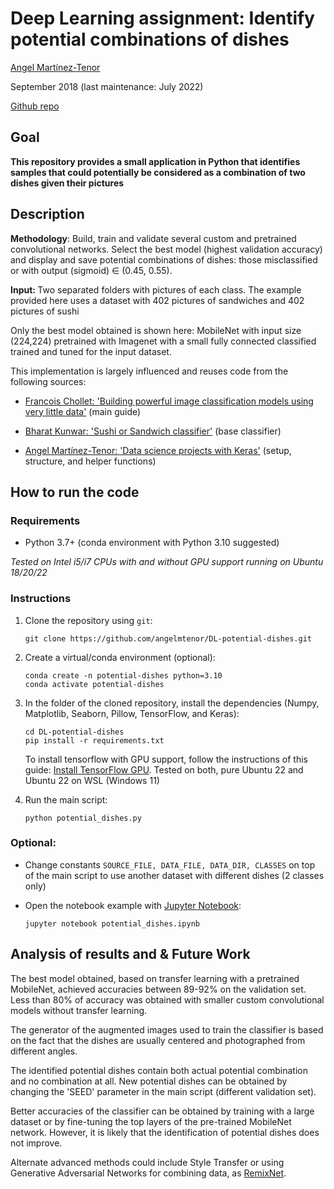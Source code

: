 # Deep Learning assignment: Identify potential combinations of dishes


[Angel Martínez-Tenor](https://profile.angelmtenor.com/)

September 2018 (last maintenance: July 2022) <br>

 [Github repo](https://github.com/angelmtenor/DL-potential-dishes)


## Goal

<b> This repository provides a small application in Python that identifies samples that could potentially be considered as a combination of two dishes given their pictures </b>

## Description

<b>Methodology</b>: Build, train and validate several custom and pretrained convolutional networks. Select the best model (highest validation accuracy) and display and save potential combinations of dishes: those misclassified or with output (sigmoid) ∈ (0.45, 0.55).

<b> Input: </b> Two separated folders with pictures of each class. The example provided here uses a dataset with 402 pictures of sandwiches and 402 pictures of sushi

Only the best model obtained is shown here: MobileNet with input size (224,224) pretrained with Imagenet with a small fully connected classified trained and tuned for the input dataset.

This implementation is largely influenced and reuses code from the following sources:

- [Francois Chollet: 'Building powerful image classification models using very little data'](https://blog.keras.io/building-powerful-image-classification-models-using-very-little-data.html)  (main guide)

- [Bharat Kunwar: 'Sushi or Sandwich classifier'](https://github.com/brtknr/SushiSandwichClassifier/blob/master/sushi-or-sandwich-keras.ipynb) (base classifier)

- [Angel Martínez-Tenor: 'Data science projects with Keras'](https://github.com/angelmtenor/data-science-keras) (setup, structure, and helper functions)

## How to run the code

### Requirements
- Python 3.7+  (conda environment with Python 3.10 suggested)

*Tested on Intel i5/i7 CPUs with and without GPU support running on Ubuntu 18/20/22*


### Instructions

1. Clone the repository using `git`:
    ```
    git clone https://github.com/angelmtenor/DL-potential-dishes.git
    ```

2. Create a virtual/conda environment (optional):
    ```
    conda create -n potential-dishes python=3.10
    conda activate potential-dishes
    ```

3. In the folder of the cloned repository, install the dependencies (Numpy, Matplotlib, Seaborn, Pillow, TensorFlow, and Keras):
    ```
    cd DL-potential-dishes
    pip install -r requirements.txt
    ```

    To install tensorflow with GPU support, follow the instructions of this guide: [Install TensorFlow GPU](https://www.tensorflow.org/install/pip#install_cuda_with_apt). Tested on both, pure Ubuntu 22 and Ubuntu 22 on WSL (Windows 11)

4. Run the main script:
    ```
    python potential_dishes.py
    ```

### Optional:
* Change constants `SOURCE_FILE, DATA_FILE, DATA_DIR, CLASSES` on top of the main script to use another dataset with different dishes (2 classes only)

* Open the notebook example with [Jupyter Notebook](http://jupyter.readthedocs.io/en/latest/install.html):
    ```
    jupyter notebook potential_dishes.ipynb
    ```


## Analysis of results and & Future Work

The best model obtained, based on transfer learning with a pretrained MobileNet, achieved accuracies between 89-92% on the validation set. Less than 80% of accuracy was obtained with smaller custom convolutional models without transfer learning.

The generator of the augmented images used to train the classifier is based on the fact that the dishes are usually centered and photographed from different angles.

The identified potential dishes contain both actual potential combination and no combination at all. New potential dishes can be obtained by changing the 'SEED' parameter in the main script (different validation set).

Better accuracies of the classifier can be obtained by training with a large dataset or by fine-tuning the top layers of the pre-trained MobileNet network. However, it is likely that the identification of potential dishes does not improve.

Alternate advanced methods could include Style Transfer or using Generative Adversarial Networks for combining data, as [RemixNet](https://ieeexplore.ieee.org/document/7889574).
